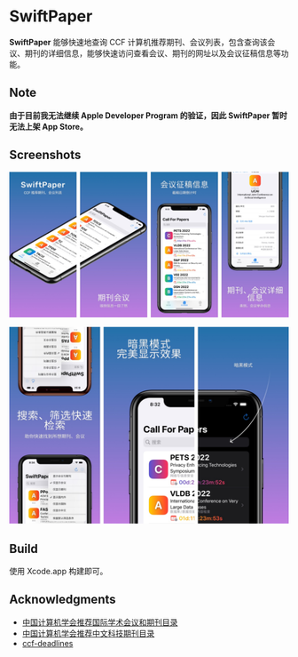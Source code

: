 # SwiftPaper

**SwiftPaper** 能够快速地查询 CCF 计算机推荐期刊、会议列表，包含查询该会议、期刊的详细信息，能够快速访问查看会议、期刊的网址以及会议征稿信息等功能。

## Note

**由于目前我无法继续 Apple Developer Program 的验证，因此 SwiftPaper 暂时无法上架 App Store。**

## Screenshots

![screenshot1](./screenshots/1.jpg)

![screenshot1](./screenshots/2.jpg)

## Build

使用 Xcode.app 构建即可。

##  Acknowledgments

- [中国计算机学会推荐国际学术会议和期刊目录](https://www.ccf.org.cn/c/2019-04-25/663625.shtml)
- [中国计算机学会推荐中文科技期刊目录](https://www.ccf.org.cn/ccftjgjxskwml/2020-07-02/704435.shtml)
- [ccf-deadlines](https://github.com/ccfddl/ccf-deadlines)

